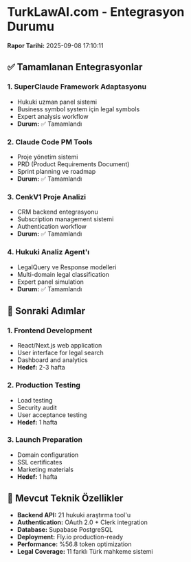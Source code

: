 # TurkLawAI.com - Entegrasyon Durumu

**Rapor Tarihi:** 2025-09-08 17:10:11

## ✅ Tamamlanan Entegrasyonlar

### 1. SuperClaude Framework Adaptasyonu
- Hukuki uzman panel sistemi
- Business symbol system için legal symbols
- Expert analysis workflow
- **Durum:** ✅ Tamamlandı

### 2. Claude Code PM Tools
- Proje yönetim sistemi
- PRD (Product Requirements Document)
- Sprint planning ve roadmap
- **Durum:** ✅ Tamamlandı

### 3. CenkV1 Proje Analizi
- CRM backend entegrasyonu
- Subscription management sistemi
- Authentication workflow
- **Durum:** ✅ Tamamlandı

### 4. Hukuki Analiz Agent'ı
- LegalQuery ve Response modelleri
- Multi-domain legal classification
- Expert panel simulation
- **Durum:** ✅ Tamamlandı

## 🔄 Sonraki Adımlar

### 1. Frontend Development
- React/Next.js web application
- User interface for legal search
- Dashboard and analytics
- **Hedef:** 2-3 hafta

### 2. Production Testing
- Load testing
- Security audit
- User acceptance testing
- **Hedef:** 1 hafta

### 3. Launch Preparation
- Domain configuration
- SSL certificates
- Marketing materials
- **Hedef:** 1 hafta

## 🔧 Mevcut Teknik Özellikler

- **Backend API:** 21 hukuki araştırma tool'u
- **Authentication:** OAuth 2.0 + Clerk integration
- **Database:** Supabase PostgreSQL
- **Deployment:** Fly.io production-ready
- **Performance:** %56.8 token optimization
- **Legal Coverage:** 11 farklı Türk mahkeme sistemi

